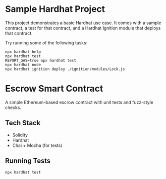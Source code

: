 # Sample Hardhat Project

This project demonstrates a basic Hardhat use case. It comes with a sample contract, a test for that contract, and a Hardhat Ignition module that deploys that contract.

Try running some of the following tasks:

```shell
npx hardhat help
npx hardhat test
REPORT_GAS=true npx hardhat test
npx hardhat node
npx hardhat ignition deploy ./ignition/modules/Lock.js
```

# Escrow Smart Contract

A simple Ethereum-based escrow contract with unit tests and fuzz-style checks.

## Tech Stack
- Solidity
- Hardhat
- Chai + Mocha (for tests)

## Running Tests

```bash
npx hardhat test

